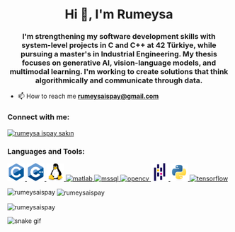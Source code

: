 <h1 align="center">Hi 👋, I'm Rumeysa</h1>
<h3 align="center">I'm strengthening my software development skills with system-level projects in C and C++ at 42 Türkiye, while pursuing a master's in Industrial Engineering. My thesis focuses on generative AI, vision-language models, and multimodal learning. I'm working to create solutions that think algorithmically and communicate through data.</h3>

- 📫 How to reach me **rumeysaispay@gmail.com**

<h3 align="left">Connect with me:</h3>
<p align="left">
<a href="https://linkedin.com/in/rumeysa i̇spay sakın" target="blank"><img align="center" src="https://raw.githubusercontent.com/rahuldkjain/github-profile-readme-generator/master/src/images/icons/Social/linked-in-alt.svg" alt="rumeysa i̇spay sakın" height="30" width="40" /></a>
</p>

<h3 align="left">Languages and Tools:</h3>
<p align="left"> <a href="https://www.cprogramming.com/" target="_blank" rel="noreferrer"> <img src="https://raw.githubusercontent.com/devicons/devicon/master/icons/c/c-original.svg" alt="c" width="40" height="40"/> </a> <a href="https://www.w3schools.com/cpp/" target="_blank" rel="noreferrer"> <img src="https://raw.githubusercontent.com/devicons/devicon/master/icons/cplusplus/cplusplus-original.svg" alt="cplusplus" width="40" height="40"/> </a> <a href="https://www.linux.org/" target="_blank" rel="noreferrer"> <img src="https://raw.githubusercontent.com/devicons/devicon/master/icons/linux/linux-original.svg" alt="linux" width="40" height="40"/> </a> <a href="https://www.mathworks.com/" target="_blank" rel="noreferrer"> <img src="https://upload.wikimedia.org/wikipedia/commons/2/21/Matlab_Logo.png" alt="matlab" width="40" height="40"/> </a> <a href="https://www.microsoft.com/en-us/sql-server" target="_blank" rel="noreferrer"> <img src="https://www.svgrepo.com/show/303229/microsoft-sql-server-logo.svg" alt="mssql" width="40" height="40"/> </a> <a href="https://opencv.org/" target="_blank" rel="noreferrer"> <img src="https://www.vectorlogo.zone/logos/opencv/opencv-icon.svg" alt="opencv" width="40" height="40"/> </a> <a href="https://pandas.pydata.org/" target="_blank" rel="noreferrer"> <img src="https://raw.githubusercontent.com/devicons/devicon/2ae2a900d2f041da66e950e4d48052658d850630/icons/pandas/pandas-original.svg" alt="pandas" width="40" height="40"/> </a> <a href="https://www.python.org" target="_blank" rel="noreferrer"> <img src="https://raw.githubusercontent.com/devicons/devicon/master/icons/python/python-original.svg" alt="python" width="40" height="40"/> </a> <a href="https://www.tensorflow.org" target="_blank" rel="noreferrer"> <img src="https://www.vectorlogo.zone/logos/tensorflow/tensorflow-icon.svg" alt="tensorflow" width="40" height="40"/> </a> </p>

<p><img align="left" src="https://github-readme-stats.vercel.app/api/top-langs?username=rumeysaispay&show_icons=true&locale=en&layout=compact" alt="rumeysaispay" /></p>

<p>&nbsp;<img align="center" src="https://github-readme-stats.vercel.app/api?username=rumeysaispay&show_icons=true&theme=cobalt&text_color=071b7e&bg_color=ef0101&locale=en" alt="rumeysaispay" /></p>

<p><img align="center" src="https://github-readme-streak-stats.herokuapp.com/?user=rumeysaispay&" alt="rumeysaispay" /></p>


![snake gif](https://github.com/rumeysaispay/rumeysaispay/blob/output/github-contribution-grid-snake.gif)
